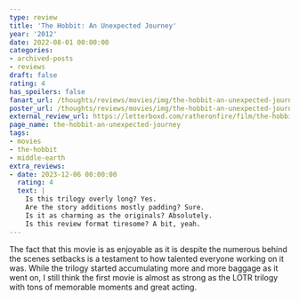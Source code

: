 ```yaml
---
type: review
title: 'The Hobbit: An Unexpected Journey'
year: '2012'
date: 2022-08-01 00:00:00
categories:
- archived-posts
- reviews
draft: false
rating: 4
has_spoilers: false
fanart_url: /thoughts/reviews/movies/img/the-hobbit-an-unexpected-journey_fanart.png
poster_url: /thoughts/reviews/movies/img/the-hobbit-an-unexpected-journey_poster.png
external_review_url: https://letterboxd.com/ratheronfire/film/the-hobbit-an-unexpected-journey/
page_name: the-hobbit-an-unexpected-journey
tags:
- movies
- the-hobbit
- middle-earth
extra_reviews:
- date: 2023-12-06 00:00:00
  rating: 4
  text: |
    Is this trilogy overly long? Yes.    
    Are the story additions mostly padding? Sure.  
    Is it as charming as the originals? Absolutely.    
    Is this review format tiresome? A bit, yeah.
---
```


The fact that this movie is as enjoyable as it is despite the numerous behind the scenes setbacks is a testament to how talented everyone working on it was. While the trilogy started accumulating more and more baggage as it went on, I still think the first movie is almost as strong as the LOTR trilogy with tons of memorable moments and great acting.

